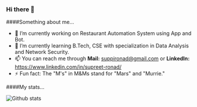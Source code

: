 ### Hi there 👋

####Something about me...

- 🔭 I’m currently working on Restaurant Automation System using App and Bot.
- 🌱 I’m currently learning B.Tech, CSE with specialization in Data Analysis and Network Security.
- 📫 You can reach me through 
      **Mail:** suppironad@gmail.com or **LinkedIn:** https://www.linkedin.com/in/supreet-ronad/
- ⚡ Fun fact: The "M's" in M&Ms stand for "Mars" and "Murrie."


####My stats...

![Github stats](https://github-readme-stats.vercel.app/api?username=SupreetRonad)

